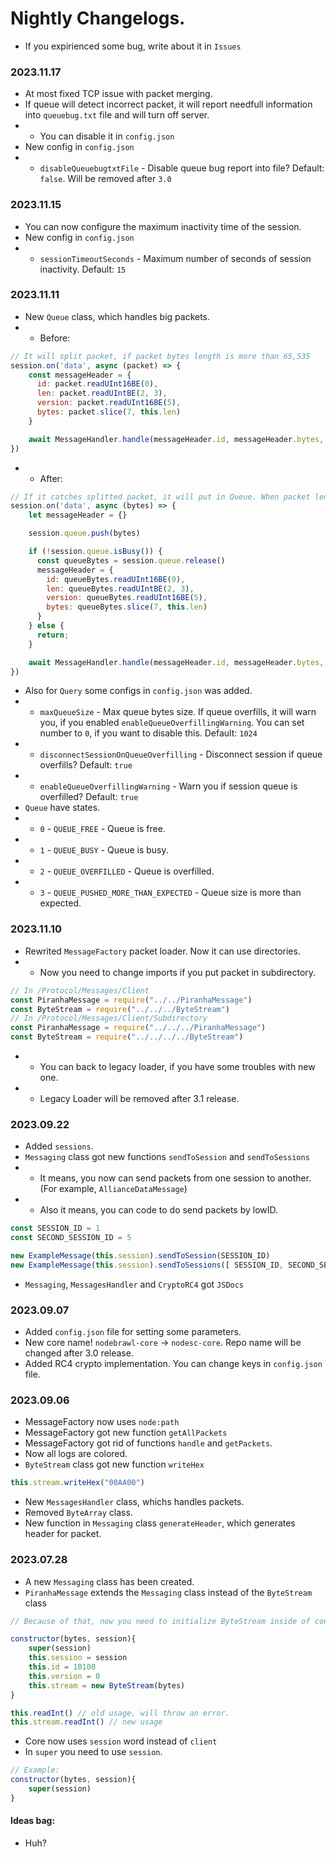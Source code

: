 # Nightly Changelogs.
* If you expirienced some bug, write about it in `Issues`

### 2023.11.17
* At most fixed TCP issue with packet merging.
* If queue will detect incorrect packet, it will report needfull information into `queuebug.txt` file and will turn off server.
* * You can disable it in `config.json`
* New config in `config.json`
* * `disableQueuebugtxtFile` - Disable queue bug report into file? Default: `false`. Will be removed after `3.0`

### 2023.11.15
* You can now configure the maximum inactivity time of the session.
* New config in `config.json`
* * `sessionTimeoutSeconds` - Maximum number of seconds of session inactivity. Default: `15`

### 2023.11.11
* New `Queue` class, which handles big packets.
* * Before:
```js
// It will split packet, if packet bytes length is more than 65,535
session.on('data', async (packet) => {
    const messageHeader = {
      id: packet.readUInt16BE(0),
      len: packet.readUIntBE(2, 3),
      version: packet.readUInt16BE(5),
      bytes: packet.slice(7, this.len)
    }

    await MessageHandler.handle(messageHeader.id, messageHeader.bytes, {}) // For example, it will try to handle packets 10100, 94316, 883134
})
``` 
* * After:
```js
// If it catches splitted packet, it will put in Queue. When packet length will be equal with packet bytes length (header excludes), it will release bytes to MessageHandler.
session.on('data', async (bytes) => {
    let messageHeader = {}

    session.queue.push(bytes)

    if (!session.queue.isBusy()) {
      const queueBytes = session.queue.release()
      messageHeader = {
        id: queueBytes.readUInt16BE(0),
        len: queueBytes.readUIntBE(2, 3),
        version: queueBytes.readUInt16BE(5),
        bytes: queueBytes.slice(7, this.len)
      }
    } else {
      return;
    }

    await MessageHandler.handle(messageHeader.id, messageHeader.bytes, {}) // Now it will handle only 10100 in that case.
})
```
* Also for `Query` some configs in `config.json` was added.
* * `maxQueueSize` - Max queue bytes size. If queue overfills, it will warn you, if you enabled `enableQueueOverfillingWarning`. You can set number to `0`, if you want to disable this. Default: `1024`
* * `disconnectSessionOnQueueOverfilling` - Disconnect session if queue overfills? Default: `true`
* * `enableQueueOverfillingWarning` - Warn you if session queue is overfilled? Default: `true`
* `Queue` have states.
* * `0` - `QUEUE_FREE` - Queue is free.
* * `1` - `QUEUE_BUSY` - Queue is busy.
* * `2` - `QUEUE_OVERFILLED` - Queue is overfilled.
* * `3` - `QUEUE_PUSHED_MORE_THAN_EXPECTED` - Queue size is more than expected.

### 2023.11.10
* Rewrited `MessageFactory` packet loader. Now it can use directories.
* * Now you need to change imports if you put packet in subdirectory.
```js
// In /Protocol/Messages/Client
const PiranhaMessage = require("../../PiranhaMessage") 
const ByteStream = require("../../../ByteStream")
// In /Protocol/Messages/Client/Subdirectory
const PiranhaMessage = require("../../../PiranhaMessage") 
const ByteStream = require("../../../../ByteStream")
```
* * You can back to legacy loader, if you have some troubles with new one.
* * Legacy Loader will be removed after 3.1 release.

### 2023.09.22
* Added `sessions`.
* `Messaging` class got new functions `sendToSession` and `sendToSessions`
* * It means, you now can send packets from one session to another. (For example, `AllianceDataMessage`)
* * Also it means, you can code to do send packets by lowID.
```js
const SESSION_ID = 1
const SECOND_SESSION_ID = 5

new ExampleMessage(this.session).sendToSession(SESSION_ID)
new ExampleMessage(this.session).sendToSessions([ SESSION_ID, SECOND_SESSION_ID ])
```
* `Messaging`, `MessagesHandler` and `CryptoRC4` got `JSDocs`

### 2023.09.07
* Added `config.json` file for setting some parameters.
* New core name! `nodebrawl-core` -> `nodesc-core`. Repo name will be changed after 3.0 release.
* Added RC4 crypto implementation. You can change keys in `config.json` file.

### 2023.09.06
* MessageFactory now uses `node:path`
* MessageFactory got new function `getAllPackets`
* MessageFactory got rid of functions `handle` and `getPackets`.
* Now all logs are colored.
* `ByteStream` class got new function `writeHex`
```js
this.stream.writeHex("00AA00")
```
* New `MessagesHandler` class, whichs handles packets.
* Removed `ByteArray` class.
* New function in `Messaging` class `generateHeader`, which generates header for packet.

### 2023.07.28
* A new `Messaging` class has been created.
* `PiranhaMessage` extends the `Messaging` class instead of the `ByteStream` class
```js
// Because of that, now you need to initialize ByteStream inside of constructor

constructor(bytes, session){
    super(session)
    this.session = session
    this.id = 10100
    this.version = 0
    this.stream = new ByteStream(bytes)
}

this.readInt() // old usage, will throw an error.
this.stream.readInt() // new usage
```
* Core now uses `session` word instead of `client`
* In `super` you need to use `session`.
```js
// Example:
constructor(bytes, session){
    super(session)
}
```
#### Ideas bag:
* Huh?
